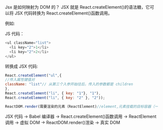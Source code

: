 Jsx 是如何映射为 DOM 的？
JSX 就是 React.createElement()的语法糖，它可以将 JSX 代码转换为 React.createElement()函数调用。

例如:

JS 代码：

```javascript
<ul className="list">
  <li key="2">1</li>
  <li key="2">2</li>
</ul>
```

转换成 JSX 代码:

```javascript
React.createElement("ul",{
//传入属性键值对
className: "list"// 从第三个入参开始往后，传入的参数都是 children
},
React.createElement("li", { key: "1"}, "1"),
React.createElement("li", { key: "2" }, "2"));

ReactDOM.render(需要渲染的元素（ReactElement)//element,元素挂载的目标容器（一个真实 DOM）container,回调函数，可选参数，可以用来处理渲染结束后的逻辑[callback]
```

JSX 代码 -> Babel 编译器 -> React.createElement()函数调用 -> ReactElement 调用 -> 虚拟 DOM -> ReactDOM.render()渲染 -> 真实 DOM
